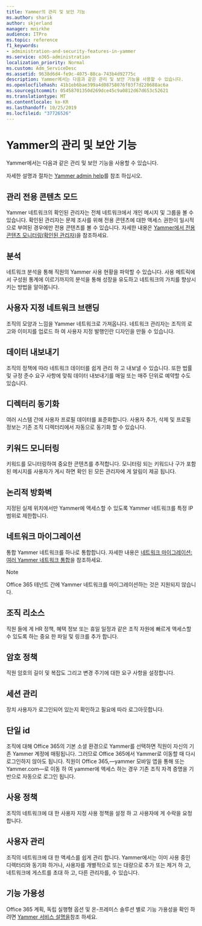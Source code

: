 ```yaml
---
title: Yammer의 관리 및 보안 기능
ms.author: sharik
author: skjerland
manager: mnirkhe
audience: ITPro
ms.topic: reference
f1_keywords:
- administration-and-security-features-in-yammer
ms.service: o365-administration
localization_priority: Normal
ms.custom: Adm_ServiceDesc
ms.assetid: 9638d6d4-fe9c-4075-88ca-743b4d92775c
description: Yammer에서는 다음과 같은 관리 및 보안 기능을 사용할 수 있습니다.
ms.openlocfilehash: 41b1eb6bae399a4d08758076f03f7d220688ac6a
ms.sourcegitcommit: 05458701350d269dce45c9a0812d67d653c52621
ms.translationtype: MT
ms.contentlocale: ko-KR
ms.lasthandoff: 10/25/2019
ms.locfileid: "37726526"
---
```

# <a name="administration-and-security-features-in-yammer"></a>Yammer의 관리 및 보안 기능

Yammer에서는 다음과 같은 관리 및 보안 기능을 사용할 수 있습니다.
  
자세한 설명과 절차는 [Yammer admin help](https://go.microsoft.com/fwlink/?LinkId=869688)를 참조 하십시오.

## <a name="admin-private-content-mode"></a>관리 전용 콘텐츠 모드

Yammer 네트워크의 확인된 관리자는 전체 네트워크에서 개인 메시지 및 그룹을 볼 수 있습니다. 확인된 관리자는 문제 조사를 위해 전용 콘텐츠에 대한 액세스 권한이 일시적으로 부여된 경우에만 전용 콘텐츠를 볼 수 있습니다. 자세한 내용은 [Yammer에서 전용 콘텐츠 모니터링(확인된 관리자)](https://go.microsoft.com/fwlink/?LinkId=627479)을 참조하세요.

## <a name="analytics"></a>분석

네트워크 분석을 통해 직원의 Yammer 사용 현황을 파악할 수 있습니다. 사용 메트릭에서 구성원 통계에 이르기까지의 분석을 통해 성장을 유도하고 네트워크의 가치를 향상시키는 방법을 알아봅니다.

## <a name="custom-network-branding"></a>사용자 지정 네트워크 브랜딩

조직의 모양과 느낌을 Yammer 네트워크로 가져옵니다. 네트워크 관리자는 조직의 로고와 이미지를 업로드 하 여 사용자 지정 발행인란 디자인을 만들 수 있습니다.

## <a name="data-export"></a>데이터 내보내기

조직의 정책에 따라 네트워크 데이터를 쉽게 관리 하 고 내보낼 수 있습니다. 또한 법률 및 규정 준수 요구 사항에 맞춰 데이터 내보내기를 매일 또는 매주 단위로 예약할 수도 있습니다.
  
## <a name="directory-synchronization"></a>디렉터리 동기화

여러 시스템 간에 사용자 프로필 데이터를 표준화합니다. 사용자 추가, 삭제 및 프로필 정보는 기존 조직 디렉터리에서 자동으로 동기화 할 수 있습니다.

## <a name="keyword-monitoring"></a>키워드 모니터링

키워드를 모니터링하여 중요한 콘텐츠를 추적합니다. 모니터링 되는 키워드나 구가 포함 된 메시지를 사용자가 게시 하면 확인 된 모든 관리자에 게 알림이 제공 됩니다.

## <a name="logical-firewall"></a>논리적 방화벽

지정된 실제 위치에서만 Yammer에 액세스할 수 있도록 Yammer 네트워크를 특정 IP 범위로 제한합니다.

## <a name="network-migration"></a>네트워크 마이그레이션

통합 Yammer 네트워크를 하나로 통합합니다. 자세한 내용은 [네트워크 마이그레이션: 여러 Yammer 네트워크 통합](https://go.microsoft.com/fwlink/?LinkID=617488)을 참조하세요.
  
> [!NOTE]
> Office 365 테넌트 간에 Yammer 네트워크를 마이그레이션하는 것은 지원되지 않습니다. 

## <a name="organization-resources"></a>조직 리소스

직원 들에 게 HR 정책, 혜택 정보 또는 휴일 일정과 같은 조직 자원에 빠르게 액세스할 수 있도록 하는 중요 한 파일 및 링크를 추가 합니다.
  
## <a name="password-policies"></a>암호 정책

직원 암호의 길이 및 복잡도 그리고 변경 주기에 대한 요구 사항을 설정합니다.
  
## <a name="session-management"></a>세션 관리

장치 사용자가 로그인되어 있는지 확인하고 필요에 따라 로그아웃합니다.

## <a name="single-identity"></a>단일 id

조직에 대해 Office 365의 기본 소셜 환경으로 Yammer를 선택하면 직원이 자신의 기존 Yammer 계정에 매핑됩니다. 그러므로 Office 365에서 Yammer로 이동할 때 다시 로그인하지 않아도 됩니다. 직원이 Office 365,&mdash;yammer 모바일 앱을 통해 또는 Yammer.com&mdash;로 이동 하 여 yammer에 액세스 하는 경우 기존 조직 자격 증명을 기반으로 자동으로 로그인 됩니다.

## <a name="usage-policy"></a>사용 정책

조직의 네트워크에 대 한 사용자 지정 사용 정책을 설정 하 고 사용자에 게 수락을 요청 합니다.

## <a name="user-management"></a>사용자 관리

조직의 네트워크에 대 한 액세스를 쉽게 관리 합니다. Yammer에서는 이미 사용 중인 디렉터리와 동기화 하거나, 사용자를 개별적으로 또는 대량으로 추가 또는 제거 하 고, 네트워크에 게스트를 초대 하 고, 다른 관리자를, 수 있습니다.

## <a name="feature-availability"></a>기능 가용성

Office 365 계획, 독립 실행형 옵션 및 온-프레미스 솔루션 별로 기능 가용성을 확인 하려면 [Yammer 서비스 설명을](yammer-service-description.md)참조 하세요.
  

